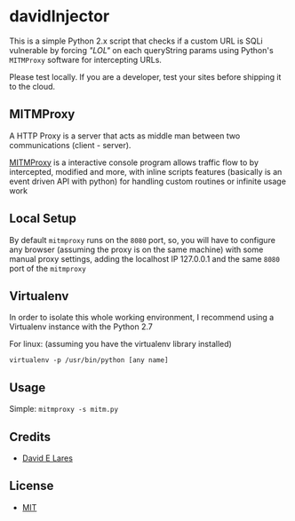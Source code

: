 # davidInjector

This is a simple Python 2.x script that checks if a custom URL is SQLi vulnerable by forcing *"LOL"* on each queryString params using Python's `MITMProxy` software for intercepting URLs.

Please test locally. If you are a developer, test your sites before shipping it to the cloud.

## MITMProxy

A HTTP Proxy is a server that acts as middle man between two communications (client - server).

[MITMProxy](https://mitmproxy.org/) is a interactive console program allows traffic flow to by intercepted, modified and more, with inline scripts features (basically is an event driven API with python) for handling custom routines or infinite usage work  

## Local Setup

By default `mitmproxy` runs on the `8080` port, so, you will have to configure any browser (assuming the proxy is on the same machine) with some manual proxy settings, adding the localhost IP 127.0.0.1 and the same `8080` port of the `mitmproxy`

## Virtualenv

In order to isolate this whole working environment, I recommend using a Virtualenv instance with the Python 2.7

For linux: (assuming you have the virtualenv library installed)

`virtualenv -p /usr/bin/python [any name]`

## Usage

Simple: `mitmproxy -s mitm.py`

## Credits

 - [David E Lares](https://twitter.com/davidlares3)

## License

 - [MIT](https://opensource.org/licenses/MIT)
